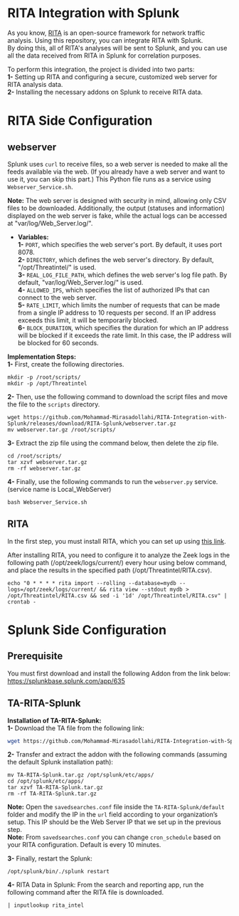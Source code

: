 # RITA Integration with Splunk
As you know, [RITA](https://github.com/activecm/rita) is an open-source framework for network traffic analysis. Using this repository, you can integrate RITA with Splunk.\
By doing this, all of RITA's analyses will be sent to Splunk, and you can use all the data received from RITA in Splunk for correlation purposes.

To perform this integration, the project is divided into two parts:\
**1-** Setting up RITA and configuring a secure, customized web server for RITA analysis data.\
**2-** Installing the necessary addons on Splunk to receive RITA data.

# RITA Side Configuration
## webserver  
Splunk uses `curl` to receive files, so a web server is needed to make all the feeds available via the web. (If you already have a web server and want to use it, you can skip this part.) This Python file runs as a service using `Webserver_Service.sh`.

**Note:** The web server is designed with security in mind, allowing only CSV files to be downloaded. Additionally, the output (statuses and information) displayed on the web server is fake, while the actual logs can be accessed at "var/log/Web_Server.log/".

- **Variables:**  
  **1-** `PORT`, which specifies the web server's port. By default, it uses port 8078.  
  **2-** `DIRECTORY`, which defines the web server's directory. By default, "/opt/Threatintel/" is used.  
  **3-** `REAL_LOG_FILE_PATH`, which defines the web server's log file path. By default, "var/log/Web_Server.log/" is used.  
  **4-** `ALLOWED_IPS`, which specifies the list of authorized IPs that can connect to the web server.\
  **5-** `RATE_LIMIT`, which limits the number of requests that can be made from a single IP address to 10 requests per second. If an IP address exceeds this limit, it will be temporarily blocked.\
  **6-** `BLOCK_DURATION`, which specifies the duration for which an IP address will be blocked if it exceeds the rate limit. In this case, the IP address will be blocked for 60 seconds.

**Implementation Steps:**  
**1-** First, create the following directories.

```
mkdir -p /root/scripts/
mkdir -p /opt/Threatintel
```

**2-** Then, use the following command to download the script files and move the file to the `scripts` directory.

```
wget https://github.com/Mohammad-Mirasadollahi/RITA-Integration-with-Splunk/releases/download/RITA-Splunk/webserver.tar.gz
mv webserver.tar.gz /root/scripts/
```

**3-** Extract the zip file using the command below, then delete the zip file.

```
cd /root/scripts/
tar xzvf webserver.tar.gz
rm -rf webserver.tar.gz
```

**4-** Finally, use the following commands to run the `webserver.py` service. (service name is Local_WebServer)

```
bash Webserver_Service.sh
```


## RITA  
In the first step, you must install RITA, which you can set up using [this link](https://github.com/activecm/rita).

After installing RITA, you need to configure it to analyze the Zeek logs in the following path (/opt/zeek/logs/current/) every hour using below command, and place the results in the specified path (/opt/Threatintel/RITA.csv).

```
echo "0 * * * * rita import --rolling --database=mydb --logs=/opt/zeek/logs/current/ && rita view --stdout mydb > /opt/Threatintel/RITA.csv && sed -i '1d' /opt/Threatintel/RITA.csv" | crontab -
```

  # Splunk Side Configuration

## Prerequisite 
You must first download and install the following Addon from the link below:\
https://splunkbase.splunk.com/app/635

## TA-RITA-Splunk
**Installation of TA-RITA-Splunk:**  
**1-** Download the TA file from the following link:
```bash
wget https://github.com/Mohammad-Mirasadollahi/RITA-Integration-with-Splunk/releases/download/RITA-Splunk/TA-RITA-Splunk.tar.gz
```

**2-** Transfer and extract the addon with the following commands (assuming the default Splunk installation path):
```
mv TA-RITA-Splunk.tar.gz /opt/splunk/etc/apps/
cd /opt/splunk/etc/apps/
tar xzvf TA-RITA-Splunk.tar.gz
rm -rf TA-RITA-Splunk.tar.gz
```

**Note:** Open the `savedsearches.conf` file inside the `TA-RITA-Splunk/default` folder and modify the IP in the `url` field according to your organization’s setup. This IP should be the Web Server IP that we set up in the previous step.\
**Note:** From `savedsearches.conf` you can change `cron_schedule` based on your RITA configuration. Default is every 10 minutes.

**3-** Finally, restart the Splunk:
```
/opt/splunk/bin/./splunk restart
```
**4-** RITA Data in Splunk:
From the search and reporting app, run the following command after the RITA file is downloaded.
```
| inputlookup rita_intel
```

